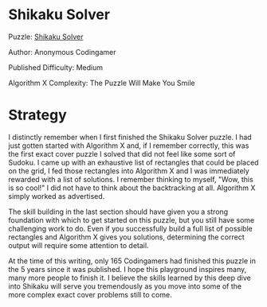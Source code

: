 # Shikaku Solver

Puzzle: [Shikaku Solver](https://www.codingame.com/training/medium/shikaku-solver)

Author: Anonymous Codingamer

Published Difficulty: Medium

Algorithm X Complexity: The Puzzle Will Make You Smile

# Strategy

I distinctly remember when I first finished the Shikaku Solver puzzle. I had just gotten started with Algorithm X and, if I remember correctly, this was the first exact cover puzzle I solved that did not feel like some sort of Sudoku. I came up with an exhaustive list of rectangles that could be placed on the grid, I fed those rectangles into Algorithm X and I was immediately rewarded with a list of solutions. I remember thinking to myself, "Wow, this is so cool!" I did not have to think about the backtracking at all. Algorithm X simply worked as advertised.

The skill building in the last section should have given you a strong foundation with which to get started on this puzzle, but you still have some challenging work to do. Even if you successfully build a full list of possible rectangles and Algorithm X gives you solutions, determining the correct output will require some attention to detail.

At the time of this writing, only 165 Codingamers had finished this puzzle in the 5 years since it was published. I hope this playground inspires many, many more people to finish it. I believe the skills learned by this deep dive into Shikaku will serve you tremendously as you move into some of the more complex exact cover problems still to come. 
